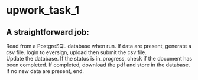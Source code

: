 # upwork_task_1
## A straightforward job:

Read from a PostgreSQL database when run. If data are present, generate a csv file. login to eversign, upload then submit the csv file.  
Update the database.
If the status is in_progress, check if the document has been completed. If completed, download the pdf and store in the database.
If no new data are present, end.
